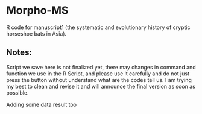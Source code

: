 # Morpho-MS
R code for manuscript1 (the systematic and evolutionary history of cryptic horseshoe bats in Asia). 

## Notes:
Script we save here is not finalized yet, there may changes in command and function we use in the R Script, and please use it carefully and do not just press the button without understand what are the codes tell us. I am trying my best to clean and revise it and will announce the final version as soon as possible. 

Adding some data result too
